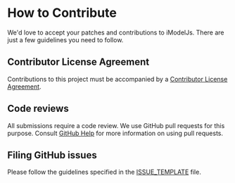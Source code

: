 # How to Contribute

We'd love to accept your patches and contributions to iModelJs. There are
just a few guidelines you need to follow.

## Contributor License Agreement

Contributions to this project must be accompanied by a [Contributor License
Agreement](https://en.wikipedia.org/wiki/Contributor_License_Agreement).

## Code reviews

All submissions require a code review. We use GitHub pull requests for this purpose. Consult
[GitHub Help](https://help.github.com/articles/about-pull-requests/) for more
information on using pull requests.

## Filing GitHub issues

Please follow the guidelines specified in the
[ISSUE_TEMPLATE](https://github.com/imodeljs/ISSUE_TEMPLATE.md)
file.

